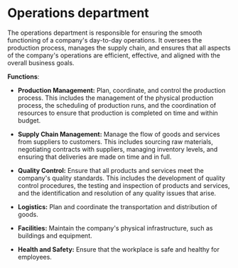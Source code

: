# Operations department

The operations department is responsible for ensuring the smooth functioning of a company's day-to-day operations. It oversees the production process, manages the supply chain, and ensures that all aspects of the company's operations are efficient, effective, and aligned with the overall business goals. 

**Functions**:

* **Production Management:** Plan, coordinate, and control the production process. This includes the management of the physical production process, the scheduling of production runs, and the coordination of resources to ensure that production is completed on time and within budget.

* **Supply Chain Management:** Manage the flow of goods and services from suppliers to customers. This includes sourcing raw materials, negotiating contracts with suppliers, managing inventory levels, and ensuring that deliveries are made on time and in full.

* **Quality Control:** Ensure that all products and services meet the company's quality standards. This includes the development of quality control procedures, the testing and inspection of products and services, and the identification and resolution of any quality issues that arise.

* **Logistics:** Plan and coordinate the transportation and distribution of goods.

* **Facilities:** Maintain the company's physical infrastructure, such as buildings and equipment.

* **Health and Safety:** Ensure that the workplace is safe and healthy for employees.
